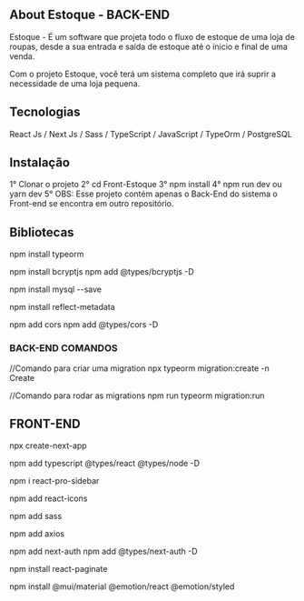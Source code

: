 ## About Estoque - BACK-END

Estoque - É um software que projeta todo o fluxo de estoque de uma loja de roupas, 
desde a sua entrada e saída de estoque até o ínicio e final de uma venda.

Com o projeto Estoque, você terá um sistema completo que irá suprir a necessidade
de uma loja pequena.

## Tecnologias 

React Js / Next Js / Sass / TypeScript / JavaScript / TypeOrm / PostgreSQL

## Instalação

1° Clonar o projeto
2° cd Front-Estoque
3° npm install 
4° npm run dev ou yarn dev 
5° OBS: Esse projeto contém apenas o Back-End do sistema
   o Front-end se encontra em outro repositório. 

## Bibliotecas

npm install typeorm

npm install bcryptjs
npm add @types/bcryptjs -D

npm install mysql --save

npm install reflect-metadata

npm add cors
npm add @types/cors -D

### BACK-END COMANDOS

//Comando para criar uma migration
npx typeorm migration:create -n Create<nome da migration>

//Comando para rodar as migrations
npm run typeorm migration:run

## FRONT-END

npx create-next-app <nome projeto>

npm add typescript @types/react @types/node -D

npm i react-pro-sidebar

npm add react-icons

npm add sass

npm add axios

npm add next-auth
npm add @types/next-auth -D

npm install react-paginate

npm install @mui/material @emotion/react @emotion/styled

